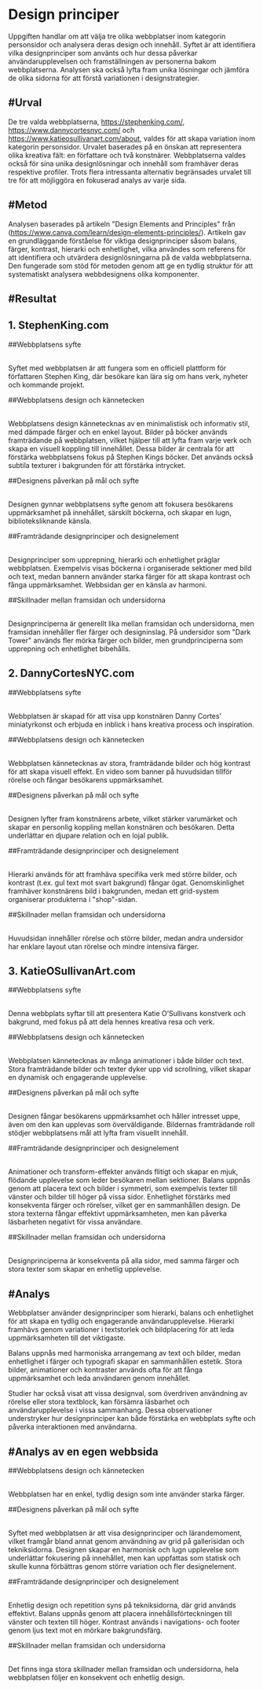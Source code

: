 
Design principer
=======================

Uppgiften handlar om att välja tre olika webbplatser inom kategorin personsidor och analysera deras design och innehåll. Syftet är att identifiera vilka designprinciper som använts och hur dessa påverkar användarupplevelsen och framställningen av personerna bakom webbplatserna. Analysen ska också lyfta fram unika lösningar och jämföra de olika sidorna för att förstå variationen i designstrategier.

#Urval
-----------------------


De tre valda webbplatserna, https://stephenking.com/, https://www.dannycortesnyc.com/ och https://www.katieosullivanart.com/about, valdes för att skapa variation inom kategorin personsidor. Urvalet baserades på en önskan att representera olika kreativa fält: en författare och två konstnärer. Webbplatserna valdes också för sina unika designlösningar och innehåll som framhäver deras respektive profiler. Trots flera intressanta alternativ begränsades urvalet till tre för att möjliggöra en fokuserad analys av varje sida.

#Metod
-----------------------

Analysen baserades på artikeln "Design Elements and Principles" från (https://www.canva.com/learn/design-elements-principles/). Artikeln gav en grundläggande förståelse för viktiga designprinciper såsom balans, färger, kontrast, hierarki och enhetlighet, vilka användes som referens för att identifiera och utvärdera designlösningarna på de valda webbplatserna. Den fungerade som stöd för metoden genom att ge en tydlig struktur för att systematiskt analysera webbdesignens olika komponenter.

#Resultat
-----------------------

<h2 class="website-one">1. StephenKing.com</h2>

##Webbplatsens syfte<br><br>

Syftet med webbplatsen är att fungera som en officiell plattform för författaren Stephen King, där besökare kan lära sig om hans verk, nyheter och kommande projekt.

##Webbplatsens design och kännetecken<br><br>

Webbplatsens design kännetecknas av en minimalistisk och informativ stil, med dämpade färger och en enkel layout. Bilder på böcker används framträdande på webbplatsen, vilket hjälper till att lyfta fram varje verk och skapa en visuell koppling till innehållet. Dessa bilder är centrala för att förstärka webbplatsens fokus på Stephen Kings böcker. Det används också subtila texturer i bakgrunden för att förstärka intrycket.

##Designens påverkan på mål och syfte<br><br>

Designen gynnar webbplatsens syfte genom att fokusera besökarens uppmärksamhet på innehållet, särskilt böckerna, och skapar en lugn, biblioteksliknande känsla.

##Framträdande designprinciper och designelement<br><br>

Designprinciper som upprepning, hierarki och enhetlighet präglar webbplatsen. Exempelvis visas böckerna i organiserade sektioner med bild och text, medan bannern använder starka färger för att skapa kontrast och fånga uppmärksamhet. Webbsidan ger en känsla av harmoni.

##Skillnader mellan framsidan och undersidorna<br><br>

Designprinciperna är generellt lika mellan framsidan och undersidorna, men framsidan innehåller fler färger och designinslag. På undersidor som "Dark Tower" används fler mörka färger och bilder, men grundprinciperna som upprepning och enhetlighet bibehålls.


<h2 class="website-two">2. DannyCortesNYC.com</h2>

##Webbplatsens syfte<br><br>

Webbplatsen är skapad för att visa upp konstnären Danny Cortes' miniatyrkonst och erbjuda en inblick i hans kreativa process och inspiration. 

##Webbplatsens design och kännetecken<br><br>

Webbplatsen kännetecknas av stora, framträdande bilder och hög kontrast för att skapa visuell effekt. En video som banner på huvudsidan tillför rörelse och fångar besökarens uppmärksamhet.

##Designens påverkan på mål och syfte<br><br>

Designen lyfter fram konstnärens arbete, vilket stärker varumärket och skapar en personlig koppling mellan konstnären och besökaren. Detta underlättar en djupare relation och en lojal publik.

##Framträdande designprinciper och designelement<br><br>

Hierarki används för att framhäva specifika verk med större bilder, och kontrast (t.ex. gul text mot svart bakgrund) fångar ögat. Genomskinlighet framhäver konstnärens bild i bakgrunden, medan ett grid-system organiserar produkterna i "shop"-sidan.

##Skillnader mellan framsidan och undersidorna<br><br>

Huvudsidan innehåller rörelse och större bilder, medan andra undersidor har enklare layout utan rörelse och mindre intensiva färger.


<h2 class="website-three">3. KatieOSullivanArt.com</h2>

##Webbplatsens syfte<br><br>

Denna webbplats syftar till att presentera Katie O’Sullivans konstverk och bakgrund, med fokus på att dela hennes kreativa resa och verk.

##Webbplatsens design och kännetecken<br><br>

Webbplatsen kännetecknas av många animationer i både bilder och text. Stora framträdande bilder och texter dyker upp vid scrollning, vilket skapar en dynamisk och engagerande upplevelse.  

##Designens påverkan på mål och syfte<br><br>

Designen fångar besökarens uppmärksamhet och håller intresset uppe, även om den kan upplevas som överväldigande. Bildernas framträdande roll stödjer webbplatsens mål att lyfta fram visuellt innehåll.  

##Framträdande designprinciper och designelement<br><br>

Animationer och transform-effekter används flitigt och skapar en mjuk, flödande upplevelse som leder besökaren mellan sektioner. Balans uppnås genom att placera text och bilder i symmetri, som exempelvis texter till vänster och bilder till höger på vissa sidor. Enhetlighet förstärks med konsekventa färger och rörelser, vilket ger en sammanhållen design. De stora texterna fångar effektivt uppmärksamheten, men kan påverka läsbarheten negativt för vissa användare.

##Skillnader mellan framsidan och undersidorna<br><br>

Designprinciperna är konsekventa på alla sidor, med samma färger och stora texter som skapar en enhetlig upplevelse.  

#Analys
-----------------------

Webbplatser använder designprinciper som hierarki, balans och enhetlighet för att skapa en tydlig och engagerande användarupplevelse. Hierarki framhävs genom variationer i textstorlek och bildplacering för att leda uppmärksamheten till det viktigaste. 

Balans uppnås med harmoniska arrangemang av text och bilder, medan enhetlighet i färger och typografi skapar en sammanhållen estetik. Stora bilder, animationer och kontraster används ofta för att fånga uppmärksamhet och leda användaren genom innehållet.

Studier har också visat att vissa designval, som överdriven användning av rörelse eller stora textblock, kan försämra läsbarhet och användarupplevelse i vissa sammanhang. Dessa observationer understryker hur designprinciper kan både förstärka en webbplats syfte och påverka interaktionen med användarna.

#Analys av en egen webbsida
-----------------------------

##Webbplatsens design och kännetecken<br><br>

Webbplatsen har en enkel, tydlig design som inte använder starka färger.


##Designens påverkan på mål och syfte<br><br>

Syftet med webbplatsen är att visa designprinciper och lärandemoment, vilket framgår bland annat genom användning av grid på gallerisidan och tekniksidorna. Designen skapar en harmonisk och lugn upplevelse som underlättar fokusering på innehållet, men kan uppfattas som statisk och skulle kunna förbättras genom större variation och fler designelement.


##Framträdande designprinciper och designelement<br><br>

Enhetlig design och repetition syns på tekniksidorna, där grid används effektivt. Balans uppnås genom att placera innehållsförteckningen till vänster och texten till höger. Kontrast används i navigations- och footer genom ljus text mot en mörkare bakgrundsfärg.  


##Skillnader mellan framsidan och undersidorna<br><br>

Det finns inga stora skillnader mellan framsidan och undersidorna, hela webbplatsen följer en konsekvent och enhetlig design.  

  
